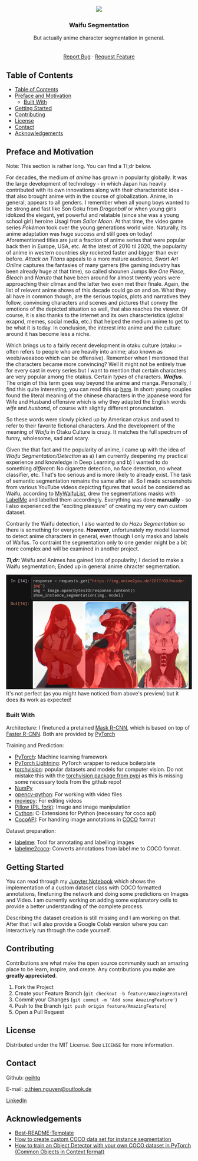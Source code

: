 <p align="center">
  <a href="https://github.com/Neihtq/waifu-segmentation/">
    <img src="./preview.gif">
  </a>
  <h3 align="center">Waifu Segmentation</h3>

  <p align="center">
    But actually anime character segmentation in general.
    <br />
    <br />
    <br />
    <a href="https://github.com/Neihtq/waifu-segmentation/issues">Report Bug</a>
    ·
    <a href="https://github.com/Neihtq/waifu-segmentation/issues">Request Feature</a>
  </p>
</p>

<!-- TABLE OF CONTENTS -->
## Table of Contents

- [Table of Contents](#table-of-contents)
- [Preface and Motivation](#preface-and-motivation)
  - [Built With](#built-with)
- [Getting Started](#getting-started)
- [Contributing](#contributing)
- [License](#license)
- [Contact](#contact)
- [Acknowledgements](#acknowledgements)



<!-- ABOUT THE PROJECT -->
## Preface and Motivation
Note: This section is rather long. You can find a Tl;dr below.

For decades, the medium of *anime* has grown in popularity globally. It was the large development of technology - in which Japan has heavily contributed with its own innovations along with their characteristic idea - that also brought anime with in the course of globalization. Anime, in general, appears to all genders. I remember when all young boys wanted to be strong and fast like Son Goku from *Dragonball* or when young girls idolized the elegant, yet powerful and relatable (since she was a young school girl) heroine Usagi from *Sailor Moon*. At that time, the video game series *Pokémon* took over the young generations world wide. Naturally, its anime adaptation was huge success and still goes on today! Aforementioned titles are just a fraction of anime series that were popular back then in Europe, USA, etc. At the latest of 2010 til 2020, the popularity of anime in western countries sky rocketed faster and bigger than ever before. *Attack on Titans* appeals to a more mature audience, *Swort Art Online* captures the fantasies of many gamers (the gaming industry has been already huge at that time), so called shounen Jumps like *One Piece*, *Bleach* and *Naruto* that have been around for almost twenty years were approaching their climax and the latter two even met their finale. Again, the list of relevent anime shows of this decade could go on and on. What they all have in common though, are the serious topics, plots and narratives they follow, convincing characters and scenes and pictures that convey the emotions of the depicted situation so well, that also reaches the viewer. Of course, it is also thanks to the internet and its own characteristics (global exapnd, memes, social media, etc.) that helped the medium anime to get to be what it is today. In conclusion, the interest into anime and the culture around it has become less a niche.

Which brings us to a fairly recent development in otaku culture (otaku := often refers to people who are heavily into anime; also known as weeb/weeaboo which can be offensive). Remember when I mentioned that the characters became more convincing? Well it might not be entirely true for every cast in every series but I want to mention that certain characters are very popular among the otakus. Certain *types* of characters. ***Waifus***. The origin of this term goes way beyond the anime and manga. Personally, I find this quite interesting, you can read this up [here](https://www.japanpowered.com/otaku-culture/what-waifu-means). In short: young couples found the literal meaning of the chinese characters in the japanese word for Wife and Husband offensive which is why they adapted the English words *wife* and *husband*, of course with slightly different pronunciation.

So these words were slowly picked up by American otakus and used to refer to their favorite fictional characters. And the development of the meaning of *Waifu* in Otaku Culture is crazy. It matches the full spectrum of funny, wholesome, sad and scary. 

Given the that fact and the popularity of anime, I came up with the idea of *Waifu Segmentation/Detection* as a) I am currently deepening my practical experience and knowledge in Deep Learning and b) I wanted to do something *different*: No cigarette detection, no face detection, no wheat classifier, etc. That's too serious and is more likely to already exist. The task of semantic segmentation remains the same after all. So I made screenshots from various YouTube videos depicting figures that would be considered as Waifu, according to [MyWaifuList](https://mywaifulist.moe/popular), drew the segmentations masks with [LabelMe](https://github.com/wkentaro/labelme) and labelled them accordingly. Everything was done **manually** - so I also experienced the "exciting pleasure" of creating my very own custom dataset.

Contrarily the Waifu detection, I also wanted to do *Hazu Segmentation* so there is something for everyone. ***However***, unfortunately my model learned to detect anime characters in general, even though I only masks and labels of Waifus. To contraint the segmentation only to one gender might be a bit more complex and will be examined in another project.

***Tl;dr:*** Waifu and Animes has gained lots of popularity; I decied to make a Waifu segmentation; Ended up in general anime chracter segmentation.

![screenshot](screenshot.png)
It's not perfect (as you might have noticed from above's preview) but it does its work as expected!

### Built With
Architecture:
I finetuned a pretained [Mask R-CNN](https://arxiv.org/abs/1703.06870), which is based on top of [Faster R-CNN](https://arxiv.org/abs/1506.01497). Both are provided by [PyTorch](https://pytorch.org/)

Training and Prediction:
* [PyTorch](https://pytorch.org/): Machine learning framework
* [PyTorch Lightning](https://github.com/PyTorchLightning/pytorch-lightning): PyTorch wrapper to reduce boilerplate
* [torchvision](https://github.com/pytorch/vision.git): popular datasets and models for computer vision. Do not mistake this with the [torchvision package from pypi](https://pypi.org/project/torchvision/) as this is missing some necessary tools from the github repo!
* [NumPy](https://numpy.org/)
* [opencv-python](https://github.com/skvark/opencv-python): For working with video files
* [moviepy](https://github.com/Zulko/moviepy): For editing videos
* [Pillow (PIL fork)](https://python-pillow.org/): Image and image manipulation
* [Cython](https://cython.org/): C-Extensions for Python (necessary for coco api)
* [CocoAPI](https://github.com/cocodataset/cocoapi): For handling image annotations in [COCO](https://cocodataset.org/#home) format

Dataset preparation:
* [labelme](https://github.com/wkentaro/labelme): Tool for annotating and labelling images
* [labelme2coco](https://github.com/Tony607/labelme2coco): Converts annotations from label me to COCO format.




<!-- GETTING STARTED -->
## Getting Started
You can read through my [Jupyter Notebook](https://github.com/Neihtq/waifu-segmentation/blob/master/Segmentation.ipynb) which shows the implementation of a custom dataset class with COCO formatted annotations, finetuning the network and doing some predictions on Images and Video. I am currently working on adding some explanatory cells to provide a better understanding of the complete process.

Describing the dataset creation is still missing and I am working on that. After that I will also provide a Google Colab version where you can interactively run through the code yourself.

## Contributing

Contributions are what make the open source community such an amazing place to be learn, inspire, and create. Any contributions you make are **greatly appreciated**.

1. Fork the Project
2. Create your Feature Branch (`git checkout -b feature/AmazingFeature`)
3. Commit your Changes (`git commit -m 'Add some AmazingFeature'`)
4. Push to the Branch (`git push origin feature/AmazingFeature`)
5. Open a Pull Request



<!-- LICENSE -->
## License

Distributed under the MIT License. See `LICENSE` for more information.


<!-- CONTACT -->
## Contact
Github: [neihtq](https://github.com/Neihtq)

E-mail: q.thien.nguyen@outlook.de

[LinkedIn](https://www.linkedin.com/feed/)

## Acknowledgements
* [Best-README-Template](https://github.com/othneildrew/Best-README-Template#license)
* [How to create custom COCO data set for instance segmentation](https://www.dlology.com/blog/how-to-create-custom-coco-data-set-for-instance-segmentation/)
* [How to train an Object Detector with your own COCO dataset in PyTorch (Common Objects in Context format)](https://medium.com/fullstackai/how-to-train-an-object-detector-with-your-own-coco-dataset-in-pytorch-319e7090da5)
